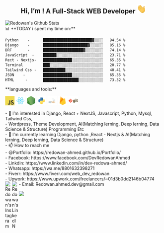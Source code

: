 <div align="center">
<h2> Hi, I’m <Redowan Ahmed/>! A Full-Stack WEB Developer <img src="https://github.com/Redowan-Ahmed/Redowan-Ahmed/blob/master/Hi.gif" width="30"></h2>
</div>
<div>
<img  src="https://github-readme-stats.vercel.app/api?username=Redowan-Ahmed&include_all_commits=true&count_private=true&show_icons=true&line_height=20&title_color=7A7ADB&icon_color=2234AE&text_color=D3D3D3&bg_color=0,000000,130F40" alt="Redowan's Github Stats">
 </div>
<div>
📊 **TODAY i spent my time on:**
<!--START_SECTION:waka-->

```text
Python    -      ██████████████████████▓░░░░   94.54 %
Django    -      ████████████████████▓░░░░░░   85.16 %
DRF       -      ██████████████████▓░░░░░░░░   74.14 %
JavaScript  -    ██████░░░░░░░░░░░░░░░░░░░░░   23.71 %
Rect - Nextjs-   █████████████░░░░░░░░░░░░░░   65.35 %
Terminal         ███░░░░░░░░░░░░░░░░░░░░░░░░   20.77 %
Tailwind Css -   ██████████░░░░░░░░░░░░░░░░░   40.41 %
JSON    -        █████████████░░░░░░░░░░░░░░   65.35 %
HTML     -       ████████████████░░░░░░░░░░░   73.32 %
```

<!--END_SECTION:waka-->
 </div>
**languages and tools:**  

<code><img height="30" src="https://raw.githubusercontent.com/github/explore/80688e429a7d4ef2fca1e82350fe8e3517d3494d/topics/javascript/javascript.png"></code>
<code><img height="30" src="https://raw.githubusercontent.com/github/explore/80688e429a7d4ef2fca1e82350fe8e3517d3494d/topics/react/react.png"></code>
<code><img height="30" src="https://raw.githubusercontent.com/github/explore/80688e429a7d4ef2fca1e82350fe8e3517d3494d/topics/nodejs/nodejs.png"></code>
<code><img height="30" src="https://raw.githubusercontent.com/github/explore/80688e429a7d4ef2fca1e82350fe8e3517d3494d/topics/python/python.png"></code>
<code><img height="30" src="https://raw.githubusercontent.com/github/explore/80688e429a7d4ef2fca1e82350fe8e3517d3494d/topics/mysql/mysql.png"></code>
<code><img height="30" src="https://raw.githubusercontent.com/github/explore/80688e429a7d4ef2fca1e82350fe8e3517d3494d/topics/firebase/firebase.png"></code>
<code><img height="30" src="https://raw.githubusercontent.com/github/explore/80688e429a7d4ef2fca1e82350fe8e3517d3494d/topics/git/git.png"></code>

 <div align="left">
- 👀 I’m interested in Django, React + NextJS, Javascript, Python, Mysql, Tailwind Css, <br/>
- Wordpress, Theme Development, AI(Matching lerning, Deep lerning, Data Science & Structure) Programming Etc <br/>
- 🌱 I’m currently learning Django, python ,React - Nextjs & AI(Matching lerning, Deep lerning, Data Science & Structure) <br/>
- 📫 How to reach me  <br/>
- 😃Portfolio: https://redowan-ahmed.github.io/Portfolio/ <br/>
- Facebook: https://www.facebook.com/DevRedowanAhmed <br/>
- Linkdin: https://www.linkedin.com/in/dev-redowa-ahmed/ <br/>
- Whatsapp: https://wa.me/8801632398271 <br/>
- Fiverr: https://www.fiverr.com/web_dev_redowan <br/>
- Upwork: https://www.upwork.com/freelancers/~01d3b0dd2146b04774 <br/>
- Email: Redowan.ahmed.dev@gmail.com 
  
<a href="https://www.instagram.com/abhisheknaiidu/">
  <img align="left" alt="Redowan's Instagram" width="22px" src="https://raw.githubusercontent.com/hussainweb/hussainweb/main/icons/instagram.png" />
</a>

<a href="https://www.linkedin.com/in/dev-redowa-ahmed/">
  <img align="left" alt="Redowan's LinkedIN" width="22px" src="https://raw.githubusercontent.com/peterthehan/peterthehan/master/assets/linkedin.svg" />
</a>

![](https://visitor-badge.glitch.me/badge?page_id=abhisheknaiidu.abhisheknaiidu)

<br />
</div>
